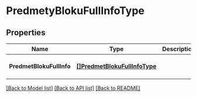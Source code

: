 # PredmetyBlokuFullInfoType

## Properties
Name | Type | Description | Notes
------------ | ------------- | ------------- | -------------
**PredmetBlokuFullInfo** | [**[]PredmetBlokuFullInfoType**](predmetBlokuFullInfoType.md) |  | [optional] [default to null]

[[Back to Model list]](../README.md#documentation-for-models) [[Back to API list]](../README.md#documentation-for-api-endpoints) [[Back to README]](../README.md)

